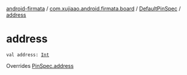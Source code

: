 [android-firmata](../../index.md) / [com.xujiaao.android.firmata.board](../index.md) / [DefaultPinSpec](index.md) / [address](./address.md)

# address

`val address: `[`Int`](https://kotlinlang.org/api/latest/jvm/stdlib/kotlin/-int/index.html)

Overrides [PinSpec.address](../-board/-pin-spec/address.md)


